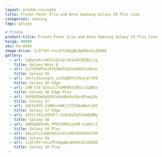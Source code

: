 ```yaml
---
layout: produk-casinghp
title: Frozen Fever Elsa and Anna Samsung Galaxy S9 Plus Case
categories: samsung
tags: galaxy

# Produk
product-title: Frozen Fever Elsa and Anna Samsung Galaxy S9 Plus Case
harga: 90000
sku: hn-0244
image-drive: 1cIFJ9V-nnczPlCHgqBLdpb6bzbiZk088
gallery:
  - url: 1q9ycqYci4EEs1GinprV61w4VZ82Byjzy
    title: Galaxy Note 8
  - url: 1LFtbR6P3eiRf6IWuPSk8ikE9UIYzQtas
    title: Galaxy S6
  - url: 19vlu3IuusgYo_sUJhqBXTxC9Lmrpl3K9
    title: Galaxy S6 Edge
  - url: 13W-T78_GtncJiTtwMPBk51N5LciSQBEa
    title: Galaxy S6 Edge Plus
  - url: 16tDdXbwGyOAbYsKadAn9x2GwrNfwqi8x
    title: Galaxy S7
  - url: 1GE4jQfD_siN8xr4mKjJZf2mAsWAJcyGS
    title: Galaxy S7 Edge
  - url: 14tCifG1yIOhQrl-ktOzdy542ZubWyMNy
    title: Galaxy S8
  - url: 1pMZQG8Svek_PPG5jM92yje9B-ey8GViI
    title: Galaxy S8 Plus
  - url: 1A1u7CiIoQ8l69Cxtktu5W1dV8kP8xlFM
    title: Galaxy S9
  - url: 1cIFJ9V-nnczPlCHgqBLdpb6bzbiZk088
    title: Galaxy S9 Plus
---
```

